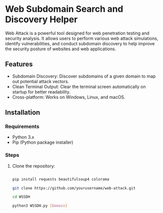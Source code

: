 # Web Subdomain Search and Discovery Helper

Web Attack is a powerful tool designed for web penetration testing and security analysis. It allows users to perform various web attack simulations, identify vulnerabilities, and conduct subdomain discovery to help improve the security posture of websites and web applications.

## Features

- Subdomain Discovery: Discover subdomains of a given domain to map out potential attack vectors.
- Clean Terminal Output: Clear the terminal screen automatically on startup for better readability.
- Cross-platform: Works on Windows, Linux, and macOS.

## Installation

### Requirements
- Python 3.x
- Pip (Python package installer)

### Steps

1. Clone the repository:

   ```bash
   
   pip install requests beautifulsoup4 colorama

   git clone https://github.com/yourusername/web-attack.git
   
   cd WSSDH
   
   python3 WSSDH.py [Domain]

     